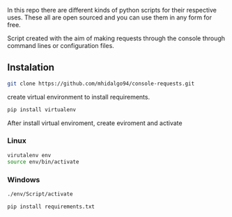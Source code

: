
In this repo there are different kinds of python scripts for their respective uses. These all are open sourced and you can use them in any form for free.

Script created with the aim of making requests through the console through command lines or configuration files.    
## Instalation

```bash
git clone https://github.com/mhidalgo94/console-requests.git
```

create virtual environment to install requirements.
```bash
pip install virtualenv
```

After install virtual enviroment, create eviroment and activate
### Linux
```bash
virutalenv env
source env/bin/activate
```
###  Windows
```bash
./env/Script/activate
``` 

```bash
pip install requirements.txt 
```


